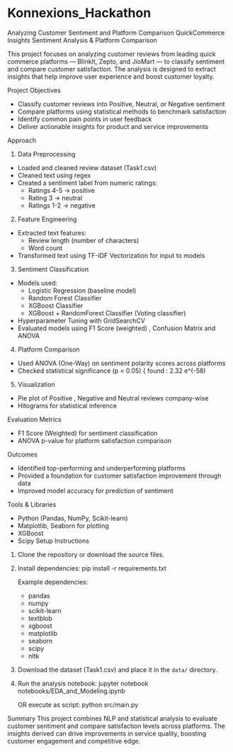# Konnexions_Hackathon
Analyzing Customer Sentiment and Platform Comparison
QuickCommerce Insights
Sentiment Analysis & Platform Comparison

This project focuses on analyzing customer reviews from leading quick commerce platforms — BlinkIt, Zepto, and JioMart — to classify sentiment and compare customer satisfaction. The analysis is designed to extract insights that help improve user experience and boost customer loyalty.

Project Objectives
- Classify customer reviews into Positive, Neutral, or Negative sentiment
- Compare platforms using statistical methods to benchmark satisfaction
- Identify common pain points in user feedback
- Deliver actionable insights for product and service improvements

Approach

1. Data Preprocessing
- Loaded and cleaned review dataset (Task1.csv)
- Cleaned text using regex
- Created a sentiment label from numeric ratings:
  - Ratings 4-5 → positive
  - Rating 3 → neutral
  - Ratings 1-2 → negative

2. Feature Engineering
- Extracted text features:
  - Review length (number of characters)
  - Word count
- Transformed text using TF-IDF Vectorization for input to models

3. Sentiment Classification
- Models used:
  - Logistic Regression (baseline model)
  - Random Forest Classifier
  - XGBoost Classifier
  - XGBoost +  RandomForest Classifier (Voting classifier)
- Hyperparameter Tuning with GridSearchCV
- Evaluated models using F1 Score (weighted) , Confusion Matrix and ANOVA

4. Platform Comparison
- Used ANOVA (One-Way) on sentiment polarity scores across platforms
- Checked statistical significance (p < 0.05) { found : 2.32 e^(-58)

5. Visualization
- Pie plot of Positive , Negative and Neutral reviews company-wise
- Hitograms for statistical inference 

Evaluation Metrics
- F1 Score (Weighted) for sentiment classification
- ANOVA p-value for platform satisfaction comparison

Outcomes
- Identified top-performing and underperforming platforms
- Provided a foundation for customer satisfaction improvement through data
- Improved model accuracy for prediction of sentiment

Tools & Libraries
- Python (Pandas, NumPy, Scikit-learn)
- Matplotlib, Seaborn for plotting
- XGBoost
- Scipy
Setup Instructions

1. Clone the repository or download the source files.

2. Install dependencies:
   pip install -r requirements.txt

   Example dependencies:
   - pandas
   - numpy
   - scikit-learn
   - textblob
   - xgboost
   - matplotlib
   - seaborn
   - scipy
   - nltk

3. Download the dataset (Task1.csv) and place it in the `data/` directory.

4. Run the analysis notebook:
   jupyter notebook notebooks/EDA_and_Modeling.ipynb

   OR execute as script:
   python src/main.py

Summary
This project combines NLP and statistical analysis to evaluate customer sentiment and compare satisfaction levels across platforms. The insights derived can drive improvements in service quality, boosting customer engagement and competitive edge.
